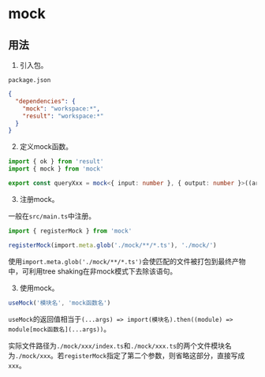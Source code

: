# mock

## 用法

1. 引入包。

`package.json`

```json
{
  "dependencies": {
    "mock": "workspace:*",
    "result": "workspace:*"
  }
}
```

2. 定义mock函数。

```typescript
import { ok } from 'result'
import { mock } from 'mock'

export const queryXxx = mock<{ input: number }, { output: number }>((args) => ok({ output: args.input }))
```

3. 注册mock。

一般在`src/main.ts`中注册。

```typescript
import { registerMock } from 'mock'

registerMock(import.meta.glob('./mock/**/*.ts'), './mock/')
```

使用`import.meta.glob('./mock/**/*.ts')`会使匹配的文件被打包到最终产物中，可利用tree shaking在非mock模式下去除该语句。

3. 使用mock。

```typescript
useMock('模块名', 'mock函数名')
```

`useMock`的返回值相当于`(...args) => import(模块名).then((module) => module[mock函数名](...args))`。

实际文件路径为`./mock/xxx/index.ts`和`./mock/xxx.ts`的两个文件模块名为`./mock/xxx`。若`registerMock`指定了第二个参数，则省略这部分，直接写成`xxx`。
